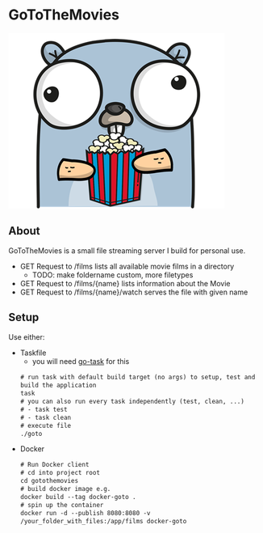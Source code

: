 # GoToTheMovies
![gopher](assets/gopher_small.png "https://gopherize.me/")
## About
GoToTheMovies is a small file streaming server I build for personal use.

- GET Request to /films lists all available movie films in a directory
    - TODO: make foldername custom, more filetypes
- GET Request to /films/{name} lists information about the Movie
- GET Request to /films/{name}/watch serves the file with given name

## Setup
Use either:
- Taskfile
  - you will need [go-task](https://taskfile.dev/) for this
  ```shell
  # run task with default build target (no args) to setup, test and build the application
  task
  # you can also run every task independently (test, clean, ...) 
  # - task test
  # - task clean
  # execute file
  ./goto
  ```
- Docker
  ```shell
  # Run Docker client
  # cd into project root
  cd gotothemovies
  # build docker image e.g.
  docker build --tag docker-goto .
  # spin up the container
  docker run -d --publish 8080:8080 -v /your_folder_with_files:/app/films docker-goto
  ```